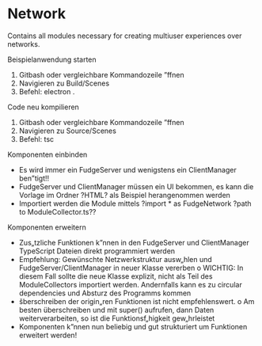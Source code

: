 # Network
Contains all modules necessary for creating multiuser experiences over networks.

Beispielanwendung starten

1) Gitbash oder vergleichbare Kommandozeile ”ffnen
2) Navigieren zu Build/Scenes
3) Befehl: electron .

Code neu kompilieren
1) Gitbash oder vergleichbare Kommandozeile ”ffnen
2) Navigieren zu Source/Scenes
3) Befehl: tsc

Komponenten einbinden
- Es wird immer ein FudgeServer und wenigstens ein ClientManager ben”tigt!!
- FudgeServer und ClientManager müssen ein UI bekommen, es kann die Vorlage im Ordner ?HTML? als Beispiel herangenommen werden
- Importiert werden die Module mittels ?import * as FudgeNetwork ?path to ModuleCollector.ts??

Komponenten erweitern
- Zus„tzliche Funktionen k”nnen in den FudgeServer und ClientManager TypeScript Dateien direkt programmiert werden
- Empfehlung: Gewünschte Netzwerkstruktur ausw„hlen und FudgeServer/ClientManager in neuer Klasse vererben
	o WICHTIG: In diesem Fall sollte die neue Klasse explizit, nicht als Teil des ModuleCollectors importiert werden. Andernfalls kann es zu circular dependencies und Absturz des Programms kommen
- šberschreiben der origin„ren Funktionen ist nicht empfehlenswert. 
	o Am besten überschreiben und mit super() aufrufen, dann Daten weiterverarbeiten, so ist die Funktionsf„higkeit gew„hrleistet
- Komponenten k”nnen nun beliebig und gut strukturiert um Funktionen erweitert werden!
